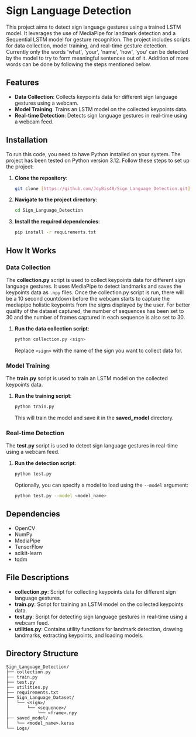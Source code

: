 # Sign Language Detection

This project aims to detect sign language gestures using a trained LSTM model. It leverages the use of MediaPipe for landmark detection and a Sequential LSTM model for gesture recognition. The project includes scripts for data collection, model training, and real-time gesture detection. Currently only the words 'what', 'your', 'name', 'how', 'you' can be detected by the model to try to form meaningful sentences out of it. Addition of  more words can be done by following the steps mentioned below.

## Features

- **Data Collection**: Collects keypoints data for different sign language gestures using a webcam.
- **Model Training**: Trains an LSTM model on the collected keypoints data.
- **Real-time Detection**: Detects sign language gestures in real-time using a webcam feed.

## Installation

To run this code, you need to have Python installed on your system. The project has been tested on Python version 3.12. Follow these steps to set up the project:

1. **Clone the repository**:
    ```sh
    git clone [https://github.com/JoyBis48/Sign_Language_Detection.git](https://github.com/JoyBis48/Action_Detection.git)
    ```
2. **Navigate to the project directory**:
    ```sh
    cd Sign_Language_Detection
    ```
3. **Install the required dependencies**:
    ```sh
    pip install -r requirements.txt
    ```

## How It Works

### Data Collection

The **collection.py** script is used to collect keypoints data for different sign language gestures. It uses MediaPipe to detect landmarks and saves the keypoints data as `.npy` files. Once the collection.py script is run, there will be a 10 second countdown before the webcam starts to capture the mediapipe holistic keypoints from the signs displayed by the user. For better quality of the dataset captured, the number of sequences has been set to 30 and the number of frames captured in each sequence is also set to 30.

1. **Run the data collection script**:
    ```sh
    python collection.py <sign>
    ```
    Replace `<sign>` with the name of the sign you want to collect data for.

### Model Training

The **train.py** script is used to train an LSTM model on the collected keypoints data.

1. **Run the training script**:
    ```sh
    python train.py
    ```
    This will train the model and save it in the **saved_model** directory.

### Real-time Detection

The **test.py** script is used to detect sign language gestures in real-time using a webcam feed.

1. **Run the detection script**:
    ```sh
    python test.py
    ```
    Optionally, you can specify a model to load using the `--model` argument:
    ```sh
    python test.py --model <model_name>
    ```

## Dependencies

- OpenCV
- NumPy
- MediaPipe
- TensorFlow
- scikit-learn
- tqdm

## File Descriptions

- **collection.py**: Script for collecting keypoints data for different sign language gestures.
- **train.py**: Script for training an LSTM model on the collected keypoints data.
- **test.py**: Script for detecting sign language gestures in real-time using a webcam feed.
- **utilities.py**: Contains utility functions for landmark detection, drawing landmarks, extracting keypoints, and loading models.

## Directory Structure

```
Sign_Language_Detection/
├── collection.py
├── train.py
├── test.py
├── utilities.py
├── requirements.txt
├── Sign_Language_Dataset/
│   └── <sign>/
│       └── <sequence>/
│           └── <frame>.npy
├── saved_model/
│   └── <model_name>.keras
└── Logs/
```
